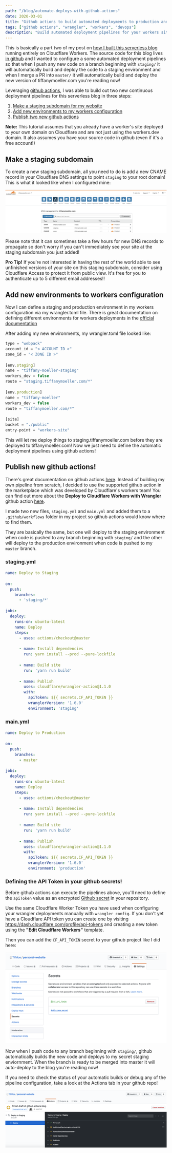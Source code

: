 ```yaml
---
path: "/blog/automate-deploys-with-github-actions"
date: 2020-03-01
title: "Github actions to build automated deployments to production and staging"
tags: ["github actions", "wrangler", "workers", "devops"]
description: "Build automated deployment pipelines for your workers site with github actions! This tutorial shows how I configured the deployment pipeline for a staging and production version of my workers site."
---
```

This is basically a part two of my post on [how I built this serverless blog]((/blog/static-sites-using-workers)) running entirely on Cloudflare Workers. The source code for this blog lives [in github](https://github.com/TifMoe/personal-website) and I wanted to configure a some automated deployment pipelines so that when I push any new code on a branch beginning with `staging/` it will automatically build and deploy the code to a staging environment and when I merge a PR into `master/` it will automatically build and deploy the new version of tiffanymoeller.com you're reading now! 

Leveraging [github actions](https://help.github.com/en/actions), I was able to build out two new continuous deployment pipelines for this serverless blog in three steps:

1. [Make a staging subdomain for my website](#step1)
2. [Add new environments to my workers configuration](#step2)
3. [Publish two new github actions](#step3)

<div class="dark box">
<b>Note:</b> This tutorial assumes that you already have a worker's site deployed to your own domain on Cloudflare and are not just using the workers.dev domain. 
It also assumes you have your source code in github (even if it's a free account!)
</div>

## Make a staging subdomain <a name=step1></a>
To create a new staging subdomain, all you need to do is add a new CNAME record in your Cloudflare DNS settings to point `staging` to your root domain! This is what it looked like when I configured mine:

![DNS CNAME Setup](./images/dns-cname-setup.png)

Please note that it can sometimes take a few hours for new DNS records to propagate so don't worry if you can't immediately see your site at the staging subdomain you just added! 

<div class="dark box">
<b>Pro Tip!</b> If you're not interested in having the rest of the world able to see unfinished versions of your site on this staging subdomain, consider using Cloudflare Access to protect it from public view. It's free for you to authenticate up to 5 different email addresses!!
</div>

## Add new environments to workers configuration <a name=step2></a>
Now I can define a staging and production environment in my workers configuration via my wrangler.toml file. There is great documentation on defining different environments for workers deployments in the [official documentation](https://developers.cloudflare.com/workers/tooling/wrangler/configuration/environments/)

After adding my new environments, my wrangler.toml file looked like:
```javascript
type = "webpack"
account_id = "< ACCOUNT ID >"
zone_id = "< ZONE ID >"

[env.staging]
name = "tiffany-moeller-staging"
workers_dev = false
route = "staging.tiffanymoeller.com/*"

[env.production]
name = "tiffany-moeller"
workers_dev = false
route = "tiffanymoeller.com/*"

[site]
bucket = "./public"
entry-point = "workers-site"
```
This will let me deploy things to staging.tiffanymoeller.com before they are deployed to tiffanymoeller.com! Now we just need to define the automatic deployment pipelines using github actions! 

## Publish new github actions! <a name=step3></a>
There's great documentation on github actions [here](https://help.github.com/en/actions/configuring-and-managing-workflows/configuring-a-workflow). Instead of building my own pipeline from scratch, I decided to use the supported github action in the marketplace which was developed by Cloudflare's workers team! You can find out more about the <b>Deploy to Cloudflare Workers with Wrangler</b> github action [here](https://github.com/marketplace/actions/deploy-to-cloudflare-workers-with-wrangler). 

I made two new files, `staging.yml` and `main.yml` and added them to a `.github/workflows` folder in my project so github actions would know where to find them. 

They are basically the same, but one will deploy to the staging environment when code is pushed to any branch beginning with `staging/` and the other will deploy to the production environment when code is pushed to my `master` branch.

### staging.yml
```yaml
name: Deploy to Staging

on:
  push:
    branches:
      - 'staging/*'

jobs:
  deploy:
    runs-on: ubuntu-latest
    name: Deploy
    steps:
      - uses: actions/checkout@master

      - name: Install dependencies
        run: yarn install --prod --pure-lockfile

      - name: Build site
        run: 'yarn run build'

      - name: Publish
        uses: cloudflare/wrangler-action@1.1.0
        with:
          apiToken: ${{ secrets.CF_API_TOKEN }}
          wranglerVersion: '1.6.0'
          environment: 'staging'
```


### main.yml
```yaml
name: Deploy to Production

on:
  push:
    branches:
      - master

jobs:
  deploy:
    runs-on: ubuntu-latest
    name: Deploy
    steps:
      - uses: actions/checkout@master

      - name: Install dependencies
        run: yarn install --prod --pure-lockfile

      - name: Build site
        run: 'yarn run build'

      - name: Publish
        uses: cloudflare/wrangler-action@1.1.0
        with:
          apiToken: ${{ secrets.CF_API_TOKEN }}
          wranglerVersion: '1.6.0'
          environment: 'production'
```

### Defining the API Token in your github secrets! 
Before github actions can execute the pipelines above, you'll need to define the `apiToken` value as an encrypted [Github secret](https://help.github.com/en/actions/configuring-and-managing-workflows/creating-and-storing-encrypted-secrets) in your repository. 

Use the same Cloudflare Worker Token you have used when configuring your wrangler deployments manually with `wrangler config`. If you don't yet have a Cloudflare API token you can create one by visiting https://dash.cloudflare.com/profile/api-tokens and creating a new token using the <b>"Edit Cloudflare Workers"</b> template. 

Then you can add the `CF_API_TOKEN` secret to your github project like I did here:

![Github Secrets](./images/github-secrets.png)

Now when I push code to any branch beginning with `staging/`, github automatically builds the new code and deploys to my secret staging enviornment. When the branch is ready to be merged into master it will auto-deploy to the blog you're reading now! 

If you need to check the status of your automatic builds or debug any of the pipeline configuration, take a look at the Actions tab in your github repo! 

![Github Deployment Pipeline](./images/deploy-pipeline.png)
